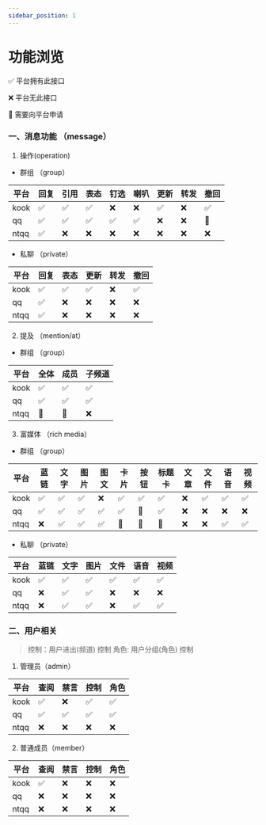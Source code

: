 ```yaml
---
sidebar_position: 1
---
```


# 功能浏览

✅ 平台拥有此接口

❌ 平台无此接口

🚩 需要向平台申请

### 一、消息功能 （message）

1. 操作(operation)

- 群组 （group）

| 平台 | 回复 | 引用 | 表态 | 钉选 | 喇叭 | 更新 | 转发 | 撤回 |
| ---- | ---- | ---- | ---- | ---- | ---- | ---- | ---- | ---- |
| kook | ✅   | ✅   | ✅   | ❌   | ❌   | ✅   | ❌   | ✅   |
| qq   | ✅   | ✅   | ✅   | ✅   | ✅   | ❌   | ❌   | 🚩   |
| ntqq | ✅   | ❌   | ❌   | ❌   | ❌   | ❌   | ❌   | ❌   |

- 私聊 （private）

| 平台 | 回复 | 表态 | 更新 | 转发 | 撤回 |
| ---- | ---- | ---- | ---- | ---- | ---- |
| kook | ✅   | ✅   | ✅   | ❌   | ✅   |
| qq   | ✅   | ❌   | ❌   | ❌   | ❌   |
| ntqq | ✅   | ❌   | ❌   | ❌   | ❌   |

2. 提及 （mention/at）

- 群组 （group）

| 平台 | 全体 | 成员 | 子频道 |
| ---- | ---- | ---- | ------ |
| kook | ✅   | ✅   | ✅     |
| qq   | ✅   | ✅   | ✅     |
| ntqq | 🚩   | 🚩   | ❌     |

3. 富媒体 （rich media）

- 群组 （group）

| 平台 | 蓝链 | 文字 | 图片 | 图文 | 卡片 | 按钮 | 标题卡 | 文章 | 文件 | 语音 | 视频 |
| ---- | ---- | ---- | ---- | ---- | ---- | ---- | ------ | ---- | ---- | ---- | ---- |
| kook | ✅   | ✅   | ✅   | ❌   | ✅   | ✅   | ✅     | ❌   | ✅   | ✅   | ✅   |
| qq   | ✅   | ✅   | ✅   | ✅   | ✅   | 🚩   | ✅     | ❌   | ❌   | ❌   | ❌   |
| ntqq | ❌   | ✅   | ✅   | ✅   | 🚩   | 🚩   | 🚩     | ❌   | ❌   | ✅   | ✅   |

- 私聊 （private）

| 平台 | 蓝链 | 文字 | 图片 | 文件 | 语音 | 视频 |
| ---- | ---- | ---- | ---- | ---- | ---- | ---- |
| kook | ✅   | ✅   | ✅   | ✅   | ✅   | ✅   |
| qq   | ❌   | ✅   | ✅   | ❌   | ❌   | ❌   |
| ntqq | ❌   | ✅   | ✅   | ❌   | ✅   | ✅   |

### 二、用户相关

> 控制：用户进出(频道) 控制
> 角色: 用户分组(角色) 控制

1. 管理员（admin）

| 平台 | 查阅 | 禁言 | 控制 | 角色 |
| ---- | ---- | ---- | ---- | ---- |
| kook | ✅   | ❌   | ✅   | ✅   |
| qq   | ✅   | ✅   | ✅   | ✅   |
| ntqq | ❌   | ❌   | ❌   | ❌   |

2. 普通成员（member）

| 平台 | 查阅 | 禁言 | 控制 | 角色 |
| ---- | ---- | ---- | ---- | ---- |
| kook | ✅   | ❌   | ❌   | ❌   |
| qq   | ❌   | ❌   | ❌   | ❌   |
| ntqq | ❌   | ❌   | ❌   | ❌   |
